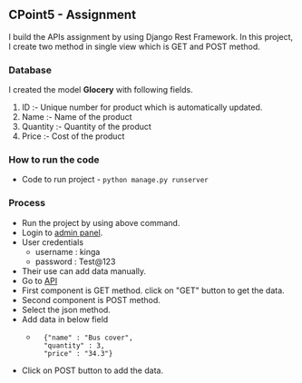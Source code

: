 ## CPoint5 - Assignment
I build the APIs assignment by using Django Rest Framework. In this project, I create two method in single  view which is GET and POST method. 

### Database
I created the model **Glocery**  with following fields.
1. ID :- Unique number for product which is automatically updated.
2. Name :- Name of the product
3. Quantity :- Quantity of the product
4. Price :- Cost of the product
### How to run the code
- Code to run project - `python manage.py runserver`
### Process 
- Run the project by using above command.
- Login to [admin panel](http://127.0.0.1:8000/admin/).
- User credentials
	- username : kinga
	- password : Test@123
- Their use can add data manually.
- Go to [API](http://127.0.0.1:8000/glocery/)
- First component is GET method. click on "GET"  button to get the data.
- Second component is POST method. 
- Select the json method.
- Add data in below field 
	- ``` 
		{"name" : "Bus cover",
		"quantity" : 3,
		"price" : "34.3"}
- Click on POST button to add the data.

